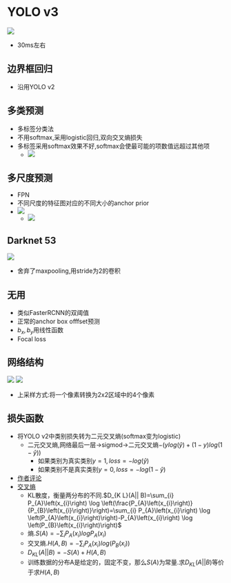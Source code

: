 # YOLO v3
![](imgs/YOLO/v3/FPS.jpg)
- 30ms左右

## 边界框回归
- 沿用YOLO v2

## 多类预测
- 多标签分类法
- 不用softmax,采用logistic回归,双向交叉熵损失
- 多标签采用softmax效果不好,softmax会使最可能的项数值远超过其他项
  - ![](imgs/YOLO/v3/softmax.jpg)

## 多尺度预测
- FPN
- 不同尺度的特征图对应的不同大小的anchor prior
- ![](imgs/YOLO/v3/anchor.jpg)
  - ![](imgs/YOLO/v3/9种先验框.jpg)

## Darknet 53
![](imgs/YOLO/v3/darknet53.jpg)
- 舍弃了maxpooling,用stride为2的卷积

## 无用
- 类似FasterRCNN的双阈值
- 正常的anchor box offfset预测
- $b_x,b_y$用线性函数
- Focal loss

## 网络结构
![](imgs/YOLO/v3/网络结构.jpg)
![](imgs/YOLO/v3/网络结构2.jpg)
- 上采样方式:将一个像素转换为2x2区域中的4个像素

## 损失函数
- 将YOLO v2中类别损失转为二元交叉熵(softmax变为logistic)
  - 二元交叉熵,网络最后一层->sigmod->二元交叉熵$-(ylog(\hat{y})+(1-y)log(1-\hat{y}))$
    - 如果类别为真实类别$y=1,loss=-log(\hat{y})$
    - 如果类别不是真实类别$y=0,loss=-log(1-\hat{y})$
- [作者评论](https://github.com/pjreddie/darknet/issues/1354)
- [交叉熵](https://www.zhihu.com/question/65288314/answer/244557337)
  - KL散度，衡量两分布的不同.$D_{K L}(A|| B)=\sum_{i} P_{A}\left(x_{i}\right) \log \left(\frac{P_{A}\left(x_{i}\right)}{P_{B}\left(x_{i}\right)}\right)=\sum_{i} P_{A}\left(x_{i}\right) \log \left(P_{A}\left(x_{i}\right)\right)-P_{A}\left(x_{i}\right) \log \left(P_{B}\left(x_{i}\right)\right)$
  - 熵.$S(A)=-\sum_i P_A(x_i)logP_A(x_i)$
  - 交叉熵.$H(A,B)=-\sum_iP_A(x_i)log(P_B(x_i))$
  - $D_{KL}(A||B)=-S(A)+H(A,B)$
  - 训练数据的分布A是给定的，固定不变，那么$S(A)$为常量.求$D_{KL}(A||B)$等价于求$H(A,B)$
  